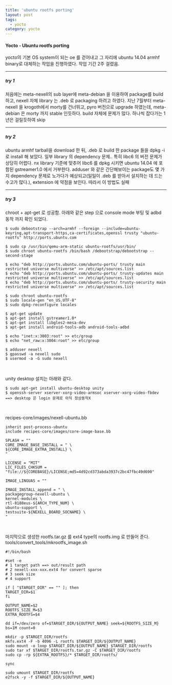 ```yaml
---
title: 'ubuntu rootfs porting'
layout: post
tags:
  - yocto
category: yocto
---
```

#### Yocto - Ubuntu rootfs porting

yocto의 기본 OS system이 되는 oe 를 걷어내고 그 자리에 ubuntu 14.04 armhf binary로 대체하는 작업을 진행하였다.
작업 기간 2주 걸렸음.

---

##### try 1
처음에는 meta-nexell의 sub layer에 meta-debian 을 이용하여 package를 build 하고, nexell 자체 library 는 .deb 로 packaging 하려고 하였다. 
지난 7월부터 meta-nexell 을 krogoth에서 morty를 건너뛰고, pyro 버전으로 upgrade 하였는데, meta-debian 은 morty 까지 stable 인듯하다. build 자체에 문제가 많다.
하나씩 잡다가는 1년은 걸릴듯하여 skip 

---

##### try 2

ubuntu armhf tarball을 download 한 뒤, .deb 로 build 한 package 들을 dpkg -i 로 install 해 보았다.
일부 library 의 dependency 문제.. 특히 libc6 의 버전 문제가 상당히 어렵다. nx library 기준에 맞추어 libc6 를 dpkg 시키면
ubuntu 14.04 에 포함된 gstreamer1.0 에서 거부한다. 
adduser 와 같은 간단해보이는 package도 몇 가지 dependency 문제로 노가다가 예상되고(일일이 .deb 를 받아서 설치하는 데 드는 수고가 많다.), extension 에 약점을 보인다.
따라서 이 방법도 실패

---

##### try 3 
chroot + apt-get 로 성공함.
아래와 같은 step 으로 console mode 부팅 및 adbd 동작 까지 확인 되었다.

```
$ sudo debootstrap --arch=armhf --foreign --include=ubuntu-keyring,apt-transport-https,ca-certificates,openssl trusty "ubuntu-rootfs" http://ports.ubuntu.com

$ sudo cp /usr/bin/qemu-arm-static ubuntu-rootfs/usr/bin/
$ sudo chroot ubuntu-rootfs /bin/bash /debootstrap/debootstrap --second-stage

$ echo "deb http://ports.ubuntu.com/ubuntu-ports/ trusty main restricted universe multiverse" >> /etc/apt/sources.list
$ echo "deb http://ports.ubuntu.com/ubuntu-ports/ trusty-updates main restricted universe multiverse" >> /etc/apt/sources.list
$ echo "deb http://ports.ubuntu.com/ubuntu-ports/ trusty-security main restricted universe multiverse" >> /etc/apt/sources.list

$ sudo chroot ubuntu-rootfs
$ sudo locale-gen "en_US.UTF-8"
$ sudo dpkg-reconfigure locales

$ apt-get update
$ apt-get install gstreamer1.0*
$ apt-get install libgles2-mesa-dev
$ apt-get install android-tools-adb android-tools-adbd

$ echo "inet:x:3003:root" >> etc/group
$ echo "net_raw:x:3004:root" >> etc/group
 
$ adduser nexell
$ gpasswd -a nexell sudo
$ usermod -a -G sudo nexell
```

<br>

unity desktop 설치는 아래와 같다.
```
$ sudo apt-get install ubuntu-desktop unity
$ openssh-server xserver-xorg-video-armsoc xserver-xorg-video-fbdev ==> desktop 은 login 문제로 아직 정상동작X
```

<br>

recipes-core/images/nexell-ubuntu.bb
```
inherit post-process-ubuntu 
include recipes-core/images/core-image-base.bb 

SPLASH = "" 
CORE_IMAGE_BASE_INSTALL = " \ 
${CORE_IMAGE_EXTRA_INSTALL} \ 
" 

LICENSE = "MIT" 
LIC_FILES_CHKSUM = "file://${COREBASE}/LICENSE;md5=4d92cd373abda3937c2bc47fbc49d690" 

IMAGE_LINGUAS = "" 

IMAGE_INSTALL_append = " \ 
packagegroup-nexell-ubuntu \ 
kernel-modules \ 
rtl-8188eus-${ARCH_TYPE_NUM} \ 
ubuntu-support \ 
testsuite-${NEXELL_BOARD_SOCNAME} \ 
"
```

<br>

마지막으로 생성한 rootfs.tar.gz 를 ext4 type의 rootfs.img 로 만들어 준다.
tools/convert_tools/mkrootfs_image.sh
```
#!/bin/bash 

#set -e 
# 1 target path ==> out/result path 
# 2 nexell-xxx-xxx.ext4 for convert sparse 
# 3 seek size 
# 4 support 

if [ "$TARGET_DIR" == "" ]; then 
TARGET_DIR=$1 
fi 

OUTPUT_NAME=$2 
ROOTFS_SIZE_M=$3 
EXTRA_ROOTFS=$4 

dd if=/dev/zero of=$TARGET_DIR/${OUTPUT_NAME} seek=${ROOTFS_SIZE_M} bs=1M count=0 

mkdir -p $TARGET_DIR/rootfs 
mkfs.ext4 -F -b 4096 -L rootfs $TARGET_DIR/${OUTPUT_NAME} 
sudo mount -o loop $TARGET_DIR/${OUTPUT_NAME} $TARGET_DIR/rootfs 
sudo tar xf $TARGET_DIR/rootfs.tar.gz -C $TARGET_DIR/rootfs 
sudo cp -rp ${EXTRA_ROOTFS}/* $TARGET_DIR/rootfs/ 

sync 

sudo umount $TARGET_DIR/rootfs 
e2fsck -y -f $TARGET_DIR/${OUTPUT_NAME}
```